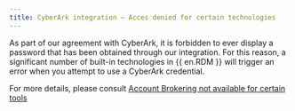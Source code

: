 ```yaml
---
title: CyberArk integration – Acces denied for certain technologies
---
```

As part of our agreement with CyberArk, it is forbidden to ever display a password that has been obtained through our integration. For this reason, a significant number of built-in technologies in {{ en.RDM }} will trigger an error when you attempt to use a CyberArk credential.  

For more details, please consult [Account Brokering not available for certain tools](/kb/remote-desktop-manager/knowledge-base/account-brokering-not-available/)
